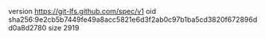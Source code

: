 version https://git-lfs.github.com/spec/v1
oid sha256:9e2cb5b7449fe49a8acc5821e6d3f2ab0c97b1ba5cd3820f672896dd0a8d2780
size 2919
